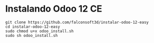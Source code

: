 # Instalando Odoo 12 CE

```
git clone https://github.com/falconsoft3d/instalar-odoo-12-easy
cd instalar-odoo-12-easy
sudo chmod u+x odoo_install.sh
sudo sh odoo_install.sh
```
